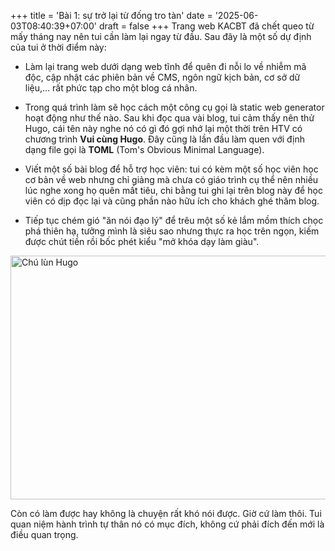 +++
title = 'Bài 1: sự trở lại từ đống tro tàn'
date = '2025-06-03T08:40:39+07:00'
draft = false
+++
Trang web KACBT đã chết queo từ mấy tháng nay nên tui cần làm lại ngay từ đầu. Sau đây là một số dự định của tui ở thời điểm này:

- Làm lại trang web dưới dạng web tĩnh để quên đi nỗi lo về nhiễm mã độc, cập nhật các phiên bản về CMS, ngôn ngữ kịch bản, cơ sở dữ liệu,... rất phức tạp cho một blog cá nhân.

- Trong quá trình làm sẽ học cách một công cụ gọi là static web generator hoạt động như thế nào. Sau khi đọc qua vài blog, tui cảm thấy nên thử Hugo, cái tên này nghe nó có gì đó gợi nhớ lại một thời trên HTV có chương trình **Vui cùng Hugo**. Đây cũng là lần đầu làm quen với định dạng file gọi là **TOML** (Tom's Obvious Minimal Language).

- Viết một số bài blog để hỗ trợ học viên: tui có kèm một số học viên học cơ bản về web nhưng chỉ giảng mà chưa có giáo trình cụ thể nên nhiều lúc nghe xong họ quên mất tiêu, chi bằng tui ghi lại trên blog này để học viên có dịp đọc lại và cũng phần nào hữu ích cho khách ghé thăm blog.

- Tiếp tục chém gió "ăn nói đạo lý" để trêu một số kẻ lắm mồm thích chọc phá thiên hạ, tưởng mình là siêu sao nhưng thực ra học trên ngọn, kiếm được chút tiền rồi bốc phét kiểu "mở khóa dạy làm giàu".

<p class="i-center" ><img title="Chú lùn Hugo trên HTV thuở nào" src="/images/2025/chu-lun-hugo.webp" width="700" height="390" alt="Chú lùn Hugo"></p>

Còn có làm được hay không là chuyện rất khó nói được. Giờ cứ làm thôi. Tui quan niệm hành trình tự thân nó có mục đích, không cứ phải đích đến mới là điều quan trọng.